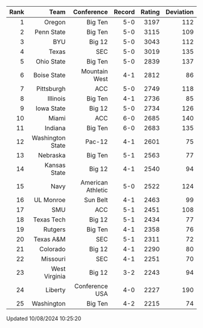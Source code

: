 | Rank  | Team                 | Conference           | Record   | Rating | Deviation |
| ---:  | ---:                 | ---:                 | ---:     | ---:   | ---:      |
| 1     | Oregon               | Big Ten              | 5-0      | 3197   | 112       |
| 2     | Penn State           | Big Ten              | 5-0      | 3115   | 109       |
| 3     | BYU                  | Big 12               | 5-0      | 3043   | 112       |
| 4     | Texas                | SEC                  | 5-0      | 3019   | 135       |
| 5     | Ohio State           | Big Ten              | 5-0      | 2839   | 137       |
| 6     | Boise State          | Mountain West        | 4-1      | 2812   | 86        |
| 7     | Pittsburgh           | ACC                  | 5-0      | 2749   | 118       |
| 8     | Illinois             | Big Ten              | 4-1      | 2736   | 85        |
| 9     | Iowa State           | Big 12               | 5-0      | 2734   | 126       |
| 10    | Miami                | ACC                  | 6-0      | 2685   | 140       |
| 11    | Indiana              | Big Ten              | 6-0      | 2683   | 135       |
| 12    | Washington State     | Pac-12               | 4-1      | 2601   | 75        |
| 13    | Nebraska             | Big Ten              | 5-1      | 2563   | 77        |
| 14    | Kansas State         | Big 12               | 4-1      | 2540   | 94        |
| 15    | Navy                 | American Athletic    | 5-0      | 2522   | 124       |
| 16    | UL Monroe            | Sun Belt             | 4-1      | 2463   | 99        |
| 17    | SMU                  | ACC                  | 5-1      | 2451   | 108       |
| 18    | Texas Tech           | Big 12               | 5-1      | 2434   | 77        |
| 19    | Rutgers              | Big Ten              | 4-1      | 2358   | 76        |
| 20    | Texas A&M            | SEC                  | 5-1      | 2311   | 72        |
| 21    | Colorado             | Big 12               | 4-1      | 2290   | 80        |
| 22    | Missouri             | SEC                  | 4-1      | 2251   | 70        |
| 23    | West Virginia        | Big 12               | 3-2      | 2243   | 94        |
| 24    | Liberty              | Conference USA       | 4-0      | 2227   | 190       |
| 25    | Washington           | Big Ten              | 4-2      | 2215   | 74        |

Updated 10/08/2024 10:25:20
